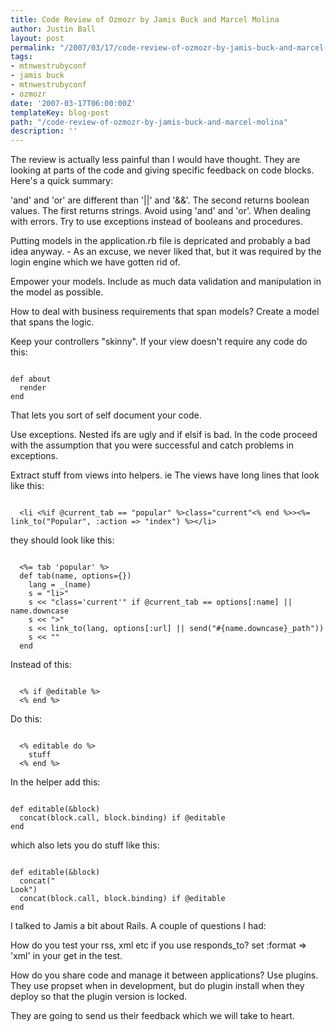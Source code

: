 ```yaml
---
title: Code Review of Ozmozr by Jamis Buck and Marcel Molina
author: Justin Ball
layout: post
permalink: "/2007/03/17/code-review-of-ozmozr-by-jamis-buck-and-marcel-molina/"
tags:
- mtnwestrubyconf
- jamis buck
- mtnwestrubyconf
- ozmozr
date: '2007-03-17T06:00:00Z'
templateKey: blog-post
path: "/code-review-of-ozmozr-by-jamis-buck-and-marcel-molina"
description: ''
---
```


The review is actually less painful than I would have thought.  They are looking at parts of the code and giving specific feedback on code blocks.  Here's a quick summary:

'and'  and 'or' are different than '||' and '&&'.  The second returns boolean values.  The first returns strings.    Avoid using 'and' and 'or'.
When dealing with errors.  Try to use exceptions instead of booleans and procedures.

Putting models in the application.rb file is depricated and probably a bad idea anyway.  - As an excuse, we never liked that, but it was required by the login engine which we have gotten rid of.

Empower your models.  Include as much data validation and manipulation in the model as possible.

How to deal with business requirements that span models?  Create a model that spans the logic.

Keep your controllers "skinny".  If your view doesn't require any code do this:
<pre><code class="ruby">
def about
  render
end
</pre></code>
That lets you sort of self document your code.

Use exceptions.  Nested ifs are ugly and if elsif is bad.  In the code proceed with the assumption that you were successful and catch problems in exceptions.

Extract stuff from views into helpers.  ie The views have long lines that look like this:

<pre><code class="ruby">
  &lt;li &lt;%if @current_tab == &quot;popular&quot; %&gt;class=&quot;current&quot;&lt;% end %&gt;&gt;&lt;%= link_to(&quot;Popular&quot;, :action =&gt; &quot;index&quot;) %&gt;&lt;/li&gt;
</pre></code>

they should look like this:

<pre><code class="ruby">
  &lt;%= tab &#039;popular&#039; %&gt;
  def tab(name, options={})
    lang = _(name)
    s = "li>"
    s << "class='current'" if @current_tab == options[:name] || name.downcase
    s << ">"
    s << link_to(lang, options[:url] || send("#{name.downcase}_path"))
    s << "</li>"
  end
</pre></code>

Instead of this:

<pre><code class="ruby">
  &lt;% if @editable %&gt;
  &lt;% end %&gt;
</pre></code>

Do this:
<pre><code class="ruby">
  &lt;% editable do %&gt;
    stuff
  &lt;% end %&gt;
</pre></code>

In the helper add this:

<pre><code class="ruby">
def editable(&block)
  concat(block.call, block.binding) if @editable
end
</pre></code>

which also lets you do stuff like this:

<pre><code class="ruby">
def editable(&block)
  concat("<div>Look")
  concat(block.call, block.binding) if @editable
end
</pre></code>

I talked to Jamis a bit about Rails.  A couple of questions I had:

How do you test your rss, xml etc if you use responds_to?
set :format => 'xml' in your get in the test.

How do you share code and manage it between applications?
Use plugins.  They use propset when in development, but do plugin install when they deploy so that the plugin version is locked.

They are going to send us their feedback which we will take to heart.




